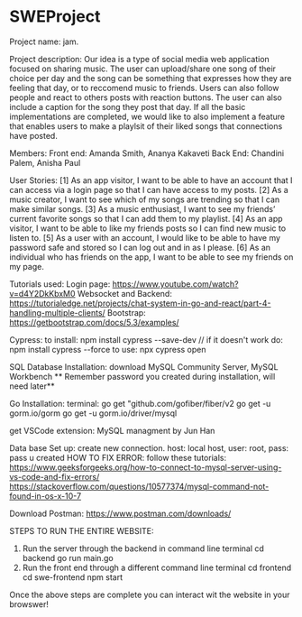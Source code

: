 # SWEProject

Project name: jam. 


Project description: 
 Our idea is a type of social media web application focused on sharing music.  The user can upload/share one song of their choice per day and the song can be something that expresses how they are feeling that day, or to reccomend music to friends. Users can also follow people and react to others posts with reaction buttons.  The user can also include a caption for the song they post that day. If all the basic implementations are completed, we would like to also implement a feature that enables users to make a playlsit of their liked songs that connections have posted. 

Members:
 Front end: Amanda Smith, Ananya Kakaveti
 Back End: Chandini Palem, Anisha Paul

User Stories: 
[1] As an app visitor, I want to be able to have an account that I can access via a login page so that I can have access to my posts.
[2] As a music creator, I want to see which of my songs are trending so that I can make similar songs.
[3] As a music enthusiast, I want to see my friends’ current favorite songs so that I can add them to my playlist. 
[4] As an app visitor, I want to be able to like my friends posts so I can find new music to listen to. 
[5] As a user with an account, I would like to be able to have my password safe and stored so I can log out and in as I please.
[6] As an individual who has friends on the app, I want to be able to see my friends on my page. 

Tutorials used: 
Login page: https://www.youtube.com/watch?v=d4Y2DkKbxM0
Websocket and Backend: https://tutorialedge.net/projects/chat-system-in-go-and-react/part-4-handling-multiple-clients/
Bootstrap: https://getbootstrap.com/docs/5.3/examples/

Cypress: 
to install: npm install cypress --save-dev // if it doesn't work do: npm install cypress --force
to use: npx cypress open


SQL Database Installation: 
download MySQL Community Server, MySQL Workbench ** Remember password you created during installation, will need later**

Go Installation: 
terminal: 
go get "github.com/gofiber/fiber/v2
go get -u gorm.io/gorm
go get -u gorm.io/driver/mysql 

get VSCode extension: MySQL managment by Jun Han

Data base Set up: 
create new connection. host: local host, user: root, pass: pass u created
HOW TO FIX ERROR: 
follow these tutorials: 
https://www.geeksforgeeks.org/how-to-connect-to-mysql-server-using-vs-code-and-fix-errors/
https://stackoverflow.com/questions/10577374/mysql-command-not-found-in-os-x-10-7

Download Postman: https://www.postman.com/downloads/

STEPS TO RUN THE ENTIRE WEBSITE:

1. Run the server through the backend in command line terminal
    cd backend
    go run main.go
2. Run the front end through a different command line terminal
   cd frontend
   cd swe-frontend
   npm start
   
Once the above steps are complete you can interact wit the website in your browswer!
